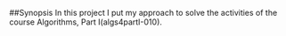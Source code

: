 ##Synopsis
In this project I put my approach to solve the activities of the course Algorithms, Part I(algs4partI-010).
